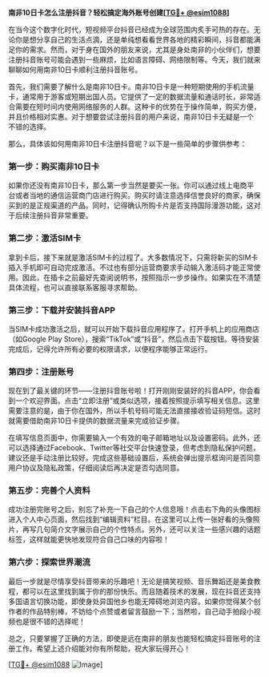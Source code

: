 **南非10日卡怎么注册抖音？轻松搞定海外账号创建[[TG💪+ @esim1088](https://t.me/s/esim1088)]**

在当今这个数字化时代，短视频平台抖音已经成为全球范围内炙手可热的存在。无论你是想分享自己的生活点滴，还是单纯想看看世界各地的精彩瞬间，抖音都能满足你的需求。然而，对于身在国外的朋友来说，尤其是身处南非的小伙伴们，想要注册抖音账号可能会遇到一些麻烦，比如语言障碍、网络限制等。今天，我们就来聊聊如何用南非10日卡顺利注册抖音账号。

首先，我们需要了解什么是南非10日卡。南非10日卡是一种短期使用的手机流量卡，通常用于游客或短期出国人员。它提供了一定的数据流量和通话时长，非常适合需要在短时间内使用网络服务的人群。这种卡的优势在于操作简单，购买方便，并且价格相对实惠。对于想要尝试注册抖音的用户来说，南非10日卡无疑是一个不错的选择。

那么，具体该如何用南非10日卡注册抖音呢？以下是一些简单的步骤供参考：

### 第一步：购买南非10日卡

如果你还没有南非10日卡，那么第一步当然是要买一张。你可以通过线上电商平台或者当地的通信运营商门店进行购买。购买时请注意选择信誉良好的商家，确保买到的是正规渠道的产品。同时，记得确认所购卡片是否支持国际漫游功能，这对于后续注册抖音非常重要。

### 第二步：激活SIM卡

拿到卡后，接下来就是激活SIM卡的过程了。大多数情况下，只需将新买的SIM卡插入手机即可自动完成激活。不过也有部分运营商要求手动输入激活码才能正常使用。因此，在插卡之前最好先查阅说明书，按照指示一步步操作。如果实在不清楚具体流程，也可以直接联系客服寻求帮助。

### 第三步：下载并安装抖音APP

当SIM卡成功激活之后，就可以开始下载抖音应用程序了。打开手机上的应用商店（如Google Play Store），搜索“TikTok”或“抖音”，然后点击下载按钮。等待安装完成后，记得允许所有必要的权限请求，以便程序能够正常运行。

### 第四步：注册账号

现在到了最关键的环节——注册抖音账号啦！打开刚刚安装好的抖音APP，你会看到一个欢迎界面。点击“立即注册”或类似选项，接着按照提示填写相关信息。这里需要注意的是，由于你在国外，所以手机号码可能无法直接接收验证码短信。这时就需要借助南非10日卡提供的数据流量来完成验证步骤。

在填写信息页面中，你需要输入一个有效的电子邮箱地址以及设置密码。此外，还可以选择通过Facebook、Twitter等社交平台快速登录，但考虑到隐私保护问题，建议还是手动注册比较好。完成这些基础设置后，系统会弹出提示框询问是否同意用户协议及隐私政策，仔细阅读后再决定是否勾选同意。

### 第五步：完善个人资料

成功注册完账号之后，别忘了补充一下自己的个人信息哦！点击右下角的头像图标进入个人中心页面，然后找到“编辑资料”栏目。在这里可以上传一张好看的头像照片，再写几句简介文字展示自己的个性特点。另外，还可以关注一些感兴趣的话题标签，这样就能更快地发现符合自己口味的内容啦！

### 第六步：探索世界潮流

最后一步就是尽情享受抖音带来的乐趣吧！无论是搞笑视频、音乐舞蹈还是美食教程，都可以在这里找到属于你的那份快乐。而且随着技术的发展，现在抖音还支持多国语言切换功能，即使身处异国他乡也能无障碍地浏览内容。如果你觉得某个创作者的作品特别棒，不妨给个点赞或者留言鼓励一下；当然啦，自己动手拍段小视频也是很不错的选择呢！

总之，只要掌握了正确的方法，即使是远在南非的朋友也能轻松搞定抖音账号的注册工作。希望上述介绍能对你有所帮助，祝大家玩得开心！

[[TG💪+ @esim1088](https://t.me/s/esim1088) ![Image](https://i.postimg.cc/4NQfJmqS/Snipaste-2025-05-13-00-14-12.png)]